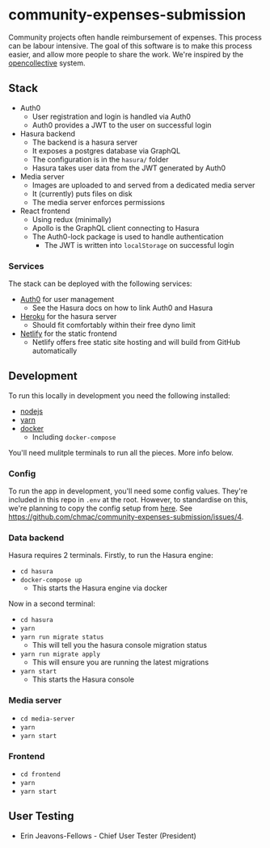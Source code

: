 # community-expenses-submission

Community projects often handle reimbursement of expenses. This process can be labour intensive. The goal of this software is to make this process easier, and allow more people to share the work. We're inspired by the [opencollective](https://opencollective.com/) system.

## Stack

* Auth0
  - User registration and login is handled via Auth0
  - Auth0 provides a JWT to the user on successful login
* Hasura backend
  - The backend is a hasura server
  - It exposes a postgres database via GraphQL
  - The configuration is in the `hasura/` folder
  - Hasura takes user data from the JWT generated by Auth0
* Media server
  - Images are uploaded to and served from a dedicated media server
  - It (currently) puts files on disk
  - The media server enforces permissions
* React frontend
  - Using redux (minimally)
  - Apollo is the GraphQL client connecting to Hasura
  - The Auth0-lock package is used to handle authentication
    - The JWT is written into `localStorage` on successful login

### Services

The stack can be deployed with the following services:

* [Auth0](https://auth0.com/) for user management
  - See the Hasura docs on how to link Auth0 and Hasura
* [Heroku](https://www.heroku.com/) for the hasura server
  - Should fit comfortably within their free dyno limit
* [Netlify](https://www.netlify.com/) for the static frontend
  - Netlify offers free static site hosting and will build from GitHub automatically

## Development

To run this locally in development you need the following installed:

* [nodejs](https://nodejs.org/)
* [yarn](https://www.yarnpkg.com/)
* [docker](https://www.docker.com)
  - Including `docker-compose`

You'll need mulitple terminals to run all the pieces. More info below.

### Config

To run the app in development, you'll need some config values. They're included in this repo in `.env` at the root. However, to standardise on this, we're planning to copy the config setup from [here](https://github.com/chmac/community-shift-signup). See https://github.com/chmac/community-expenses-submission/issues/4.

### Data backend

Hasura requires 2 terminals. Firstly, to run the Hasura engine:

* `cd hasura`
* `docker-compose up`
  - This starts the Hasura engine via docker
  
Now in a second terminal:

* `cd hasura`
* `yarn`
* `yarn run migrate status`
  - This will tell you the hasura console migration status
* `yarn run migrate apply`
  - This will ensure you are running the latest migrations
* `yarn start`
  - This starts the Hasura console

### Media server

* `cd media-server`
* `yarn`
* `yarn start`

### Frontend

* `cd frontend`
* `yarn`
* `yarn start`

## User Testing

* Erin Jeavons-Fellows - Chief User Tester (President)
